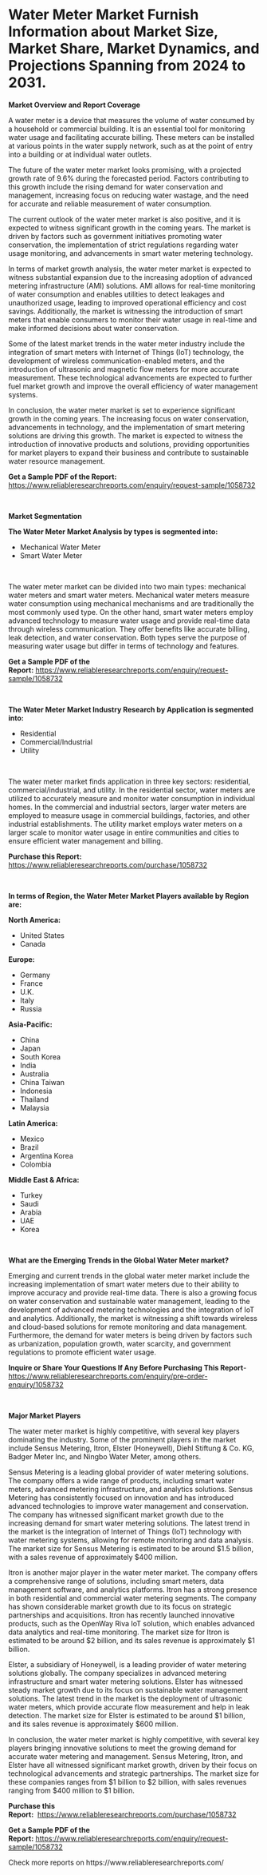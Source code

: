 <p><h1>Water Meter Market Furnish Information about Market Size, Market Share, Market Dynamics, and Projections Spanning from 2024 to 2031.</h1></p><p><strong>Market Overview and Report Coverage</strong></p>
<p><p>A water meter is a device that measures the volume of water consumed by a household or commercial building. It is an essential tool for monitoring water usage and facilitating accurate billing. These meters can be installed at various points in the water supply network, such as at the point of entry into a building or at individual water outlets.</p><p>The future of the water meter market looks promising, with a projected growth rate of 9.6% during the forecasted period. Factors contributing to this growth include the rising demand for water conservation and management, increasing focus on reducing water wastage, and the need for accurate and reliable measurement of water consumption.</p><p>The current outlook of the water meter market is also positive, and it is expected to witness significant growth in the coming years. The market is driven by factors such as government initiatives promoting water conservation, the implementation of strict regulations regarding water usage monitoring, and advancements in smart water metering technology.</p><p>In terms of market growth analysis, the water meter market is expected to witness substantial expansion due to the increasing adoption of advanced metering infrastructure (AMI) solutions. AMI allows for real-time monitoring of water consumption and enables utilities to detect leakages and unauthorized usage, leading to improved operational efficiency and cost savings. Additionally, the market is witnessing the introduction of smart meters that enable consumers to monitor their water usage in real-time and make informed decisions about water conservation.</p><p>Some of the latest market trends in the water meter industry include the integration of smart meters with Internet of Things (IoT) technology, the development of wireless communication-enabled meters, and the introduction of ultrasonic and magnetic flow meters for more accurate measurement. These technological advancements are expected to further fuel market growth and improve the overall efficiency of water management systems.</p><p>In conclusion, the water meter market is set to experience significant growth in the coming years. The increasing focus on water conservation, advancements in technology, and the implementation of smart metering solutions are driving this growth. The market is expected to witness the introduction of innovative products and solutions, providing opportunities for market players to expand their business and contribute to sustainable water resource management.</p></p>
<p><strong>Get a Sample PDF of the Report:</strong> <a href="https://www.reliableresearchreports.com/enquiry/request-sample/1058732">https://www.reliableresearchreports.com/enquiry/request-sample/1058732</a></p>
<p>&nbsp;</p>
<p><strong>Market Segmentation</strong></p>
<p><strong>The Water Meter Market Analysis by types is segmented into:</strong></p>
<p><ul><li>Mechanical Water Meter</li><li>Smart Water Meter</li></ul></p>
<p>&nbsp;</p>
<p><p>The water meter market can be divided into two main types: mechanical water meters and smart water meters. Mechanical water meters measure water consumption using mechanical mechanisms and are traditionally the most commonly used type. On the other hand, smart water meters employ advanced technology to measure water usage and provide real-time data through wireless communication. They offer benefits like accurate billing, leak detection, and water conservation. Both types serve the purpose of measuring water usage but differ in terms of technology and features.</p></p>
<p><strong>Get a Sample PDF of the Report:</strong>&nbsp;<a href="https://www.reliableresearchreports.com/enquiry/request-sample/1058732">https://www.reliableresearchreports.com/enquiry/request-sample/1058732</a></p>
<p>&nbsp;</p>
<p><strong>The Water Meter Market Industry Research by Application is segmented into:</strong></p>
<p><ul><li>Residential</li><li>Commercial/Industrial</li><li>Utility</li></ul></p>
<p>&nbsp;</p>
<p><p>The water meter market finds application in three key sectors: residential, commercial/industrial, and utility. In the residential sector, water meters are utilized to accurately measure and monitor water consumption in individual homes. In the commercial and industrial sectors, larger water meters are employed to measure usage in commercial buildings, factories, and other industrial establishments. The utility market employs water meters on a larger scale to monitor water usage in entire communities and cities to ensure efficient water management and billing.</p></p>
<p><strong>Purchase this Report:</strong>&nbsp; <a href="https://www.reliableresearchreports.com/purchase/1058732">https://www.reliableresearchreports.com/purchase/1058732</a></p>
<p>&nbsp;</p>
<p><strong>In terms of Region, the Water Meter Market Players available by Region are:</strong></p>
<p>
    <p> <strong> North America: </strong>
        <ul>
            <li>United States</li>
            <li>Canada</li>
        </ul>
        </p> 
    <p> <strong> Europe: </strong>
        <ul>
            <li>Germany</li>
            <li>France</li>
            <li>U.K.</li>
            <li>Italy</li>
            <li>Russia</li>
        </ul>
        </p> 
    <p> <strong> Asia-Pacific: </strong>
        <ul>
            <li>China</li>
            <li>Japan</li>
            <li>South Korea</li>
            <li>India</li>
            <li>Australia</li>
            <li>China Taiwan</li>
            <li>Indonesia</li>
            <li>Thailand</li>
            <li>Malaysia</li>
        </ul>
        </p> 
    <p> <strong> Latin America: </strong>
        <ul>
            <li>Mexico</li>
            <li>Brazil</li>
            <li>Argentina Korea</li>
            <li>Colombia</li>
        </ul>
        </p> 
    <p> <strong> Middle East & Africa: </strong>
        <ul>
            <li>Turkey</li>
            <li>Saudi</li>
            <li>Arabia</li>
            <li>UAE</li>
            <li>Korea</li>
        </ul>
    </p>
    </p>
<p>&nbsp;</p>
<p><strong>What are the Emerging Trends in the Global Water Meter market?</strong></p>
<p><p>Emerging and current trends in the global water meter market include the increasing implementation of smart water meters due to their ability to improve accuracy and provide real-time data. There is also a growing focus on water conservation and sustainable water management, leading to the development of advanced metering technologies and the integration of IoT and analytics. Additionally, the market is witnessing a shift towards wireless and cloud-based solutions for remote monitoring and data management. Furthermore, the demand for water meters is being driven by factors such as urbanization, population growth, water scarcity, and government regulations to promote efficient water usage.</p></p>
<p><strong>Inquire or Share Your Questions If Any Before Purchasing This Report</strong>- <a href="https://www.reliableresearchreports.com/enquiry/pre-order-enquiry/1058732">https://www.reliableresearchreports.com/enquiry/pre-order-enquiry/1058732</a></p>
<p>&nbsp;</p>
<p><strong>Major Market Players</strong></p>
<p><p>The water meter market is highly competitive, with several key players dominating the industry. Some of the prominent players in the market include Sensus Metering, Itron, Elster (Honeywell), Diehl Stiftung & Co. KG, Badger Meter Inc, and Ningbo Water Meter, among others.</p><p>Sensus Metering is a leading global provider of water metering solutions. The company offers a wide range of products, including smart water meters, advanced metering infrastructure, and analytics solutions. Sensus Metering has consistently focused on innovation and has introduced advanced technologies to improve water management and conservation. The company has witnessed significant market growth due to the increasing demand for smart water metering solutions. The latest trend in the market is the integration of Internet of Things (IoT) technology with water metering systems, allowing for remote monitoring and data analysis. The market size for Sensus Metering is estimated to be around $1.5 billion, with a sales revenue of approximately $400 million.</p><p>Itron is another major player in the water meter market. The company offers a comprehensive range of solutions, including smart meters, data management software, and analytics platforms. Itron has a strong presence in both residential and commercial water metering segments. The company has shown considerable market growth due to its focus on strategic partnerships and acquisitions. Itron has recently launched innovative products, such as the OpenWay Riva IoT solution, which enables advanced data analytics and real-time monitoring. The market size for Itron is estimated to be around $2 billion, and its sales revenue is approximately $1 billion.</p><p>Elster, a subsidiary of Honeywell, is a leading provider of water metering solutions globally. The company specializes in advanced metering infrastructure and smart water metering solutions. Elster has witnessed steady market growth due to its focus on sustainable water management solutions. The latest trend in the market is the deployment of ultrasonic water meters, which provide accurate flow measurement and help in leak detection. The market size for Elster is estimated to be around $1 billion, and its sales revenue is approximately $600 million.</p><p>In conclusion, the water meter market is highly competitive, with several key players bringing innovative solutions to meet the growing demand for accurate water metering and management. Sensus Metering, Itron, and Elster have all witnessed significant market growth, driven by their focus on technological advancements and strategic partnerships. The market size for these companies ranges from $1 billion to $2 billion, with sales revenues ranging from $400 million to $1 billion.</p></p>
<p><strong>Purchase this Report:</strong>&nbsp;&nbsp;<a href="https://www.reliableresearchreports.com/purchase/1058732">https://www.reliableresearchreports.com/purchase/1058732</a></p>
<p></p>
<p><strong>Get a Sample PDF of the Report:</strong>&nbsp;<a href="https://www.reliableresearchreports.com/enquiry/request-sample/1058732">https://www.reliableresearchreports.com/enquiry/request-sample/1058732</a></p>
<p>Check more reports on https://www.reliableresearchreports.com/</p>